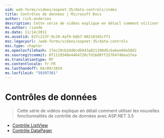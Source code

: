 ```yaml
---
uid: web-forms/videos/aspnet-35/data-controls/index
title: Contrôles de données | Microsoft Docs
author: rick-anderson
description: Cette série de vidéos explique en détail comment utiliser les nouvelles fonctionnalités de contrôle de données avec ASP.NET 3.5
ms.author: riande
ms.date: 11/14/2011
ms.assetid: 62fc223f-9c29-4af9-bdb7-902103d5cff1
msc.legacyurl: /web-forms/videos/aspnet-35/data-controls
msc.type: chapter
ms.openlocfilehash: 17ec29cb24d0cd6943a821190d5cbabee69a58d2
ms.sourcegitcommit: 0f1119340e4464720cfd16d0ff15764746ea1fea
ms.translationtype: MT
ms.contentlocale: fr-FR
ms.lasthandoff: 04/09/2019
ms.locfileid: "59397381"
---
```

# <a name="data-controls"></a>Contrôles de données

> Cette série de vidéos explique en détail comment utiliser les nouvelles fonctionnalités de contrôle de données avec ASP.NET 3.5


- [Contrôle ListView](the-listview-control.md)
- [Contrôle DataPager](the-datapager-control.md)
